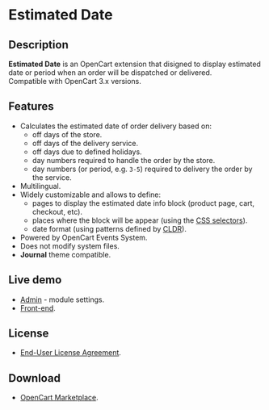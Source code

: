 # Estimated Date

## Description
**Estimated Date** is an OpenCart extension that disigned to display estimated date or period when an order will be dispatched or delivered.  
Compatible with OpenCart 3.x versions.

## Features
* Calculates the estimated date of order delivery based on:
    - off days of the store.
    - off days of the delivery service.
    - off days due to defined holidays.
    - day numbers required to handle the order by the store.
    - day numbers (or period, e.g. `3-5`) required to delivery the order by the service.
* Multilingual.
* Widely customizable and allows to define:
    - pages to display the estimated date info block (product page, cart, checkout, etc).
    - places where the block will be appear (using the [CSS selectors](https://www.w3schools.com/cssref/css_selectors.php)).
    - date format (using patterns defined by [CLDR](https://www.unicode.org/reports/tr35/tr35-dates.html#Date_Field_Symbol_Table)).
* Powered by OpenCart Events System.
* Does not modify system files.
* **Journal** theme compatible.

## Live demo
* [Admin](https://demo.ocmod.space/a/admin/index.php?route=extension/module/estimated_date) - module settings.
* [Front-end](https://demo.ocmod.space/a).

## License
* [End-User License Agreement](../EULA.txt).

## Download
* [OpenCart Marketplace](https://www.opencart.com/index.php?route=marketplace/extension/info&extension_id=45684).

